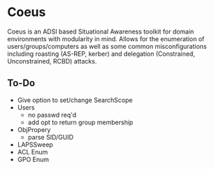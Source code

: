 # Coeus

Coeus is an ADSI based Situational Awareness toolkit for domain environments with modularity in mind. Allows for the enumeration of users/groups/computers as well as some common misconfigurations including roasting (AS-REP, kerber) and delegation (Constrained, Unconstrained, RCBD) attacks. 

## To-Do
* Give option to set/change SearchScope 
* Users
  * no passwd req'd 
  * add opt to return group membership
* ObjPropery
  * parse SID/GUID
* LAPSSweep
* ACL Enum
* GPO Enum  
